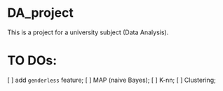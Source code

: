 # DA_project
This is a project for a university subject (Data Analysis).

# TO DOs:
[ ] add `genderless` feature;
[ ] MAP (naive Bayes);
[ ] K-nn;
[ ] Clustering;